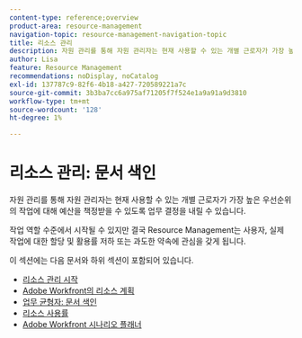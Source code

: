 ```yaml
---
content-type: reference;overview
product-area: resource-management
navigation-topic: resource-management-navigation-topic
title: 리소스 관리
description: 자원 관리를 통해 자원 관리자는 현재 사용할 수 있는 개별 근로자가 가장 높은 우선순위의 작업에 대해 예산을 책정받을 수 있도록 업무 결정을 내릴 수 있습니다. 작업 역할 수준에서 시작될 수 있지만 결국 리소스 관리는 사용자와 사용자의 과소 활용 또는 과도한 약속에 관심을 갖게 됩니다.
author: Lisa
feature: Resource Management
recommendations: noDisplay, noCatalog
exl-id: 137787c9-82f6-4b18-a427-720589221a7c
source-git-commit: 3b3ba7cc6a975af71205f7f524e1a9a91a9d3810
workflow-type: tm+mt
source-wordcount: '128'
ht-degree: 1%

---
```


# 리소스 관리: 문서 색인

<!--Audited: 01/2024-->

자원 관리를 통해 자원 관리자는 현재 사용할 수 있는 개별 근로자가 가장 높은 우선순위의 작업에 대해 예산을 책정받을 수 있도록 업무 결정을 내릴 수 있습니다.

작업 역할 수준에서 시작될 수 있지만 결국 Resource Management는 사용자, 실제 작업에 대한 할당 및 활용률 저하 또는 과도한 약속에 관심을 갖게 됩니다.

이 섹션에는 다음 문서와 하위 섹션이 포함되어 있습니다.

* [리소스 관리 시작](../../resource-mgmt/resource-mgmt-overview/get-started-resource-management.md)
* [Adobe Workfront의 리소스 계획](/help/quicksilver/resource-mgmt/resource-planning/resource-planning-overview.md)
* [업무 균형자: 문서 색인](/help/quicksilver/resource-mgmt/workload-balancer/workload-balancer.md)
* [리소스 사용률](/help/quicksilver/resource-mgmt/resource-utilization/resource-utilization.md)
* [Adobe Workfront 시나리오 플래너](/help/quicksilver/scenario-planner/scenario-planning.md)




